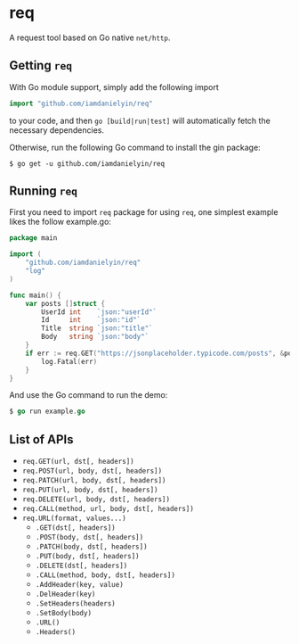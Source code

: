 # req

A request tool based on Go native `net/http`.

## Getting `req`

With Go module support, simply add the following import

```go
import "github.com/iamdanielyin/req"
```
to your code, and then `go [build|run|test]` will automatically fetch the necessary dependencies.

Otherwise, run the following Go command to install the gin package:

```shell
$ go get -u github.com/iamdanielyin/req
```

## Running `req`

First you need to import `req` package for using `req`, one simplest example likes the follow example.go:

```go
package main

import (
	"github.com/iamdanielyin/req"
	"log"
)

func main() {
	var posts []struct {
		UserId int    `json:"userId"`
		Id     int    `json:"id"`
		Title  string `json:"title"`
		Body   string `json:"body"`
	}
	if err := req.GET("https://jsonplaceholder.typicode.com/posts", &posts); err != nil {
		log.Fatal(err)
	}
}
```
And use the Go command to run the demo:
```go
$ go run example.go
```

## List of APIs

- `req.GET(url, dst[, headers])`
- `req.POST(url, body, dst[, headers])`
- `req.PATCH(url, body, dst[, headers])`
- `req.PUT(url, body, dst[, headers])`
- `req.DELETE(url, body, dst[, headers])`
- `req.CALL(method, url, body, dst[, headers])`
- `req.URL(format, values...)`
  - `.GET(dst[, headers])`
  - `.POST(body, dst[, headers])`
  - `.PATCH(body, dst[, headers])`
  - `.PUT(body, dst[, headers])`
  - `.DELETE(dst[, headers])`
  - `.CALL(method, body, dst[, headers])`
  - `.AddHeader(key, value)`
  - `.DelHeader(key)`
  - `.SetHeaders(headers)`
  - `.SetBody(body)`
  - `.URL()`
  - `.Headers()`